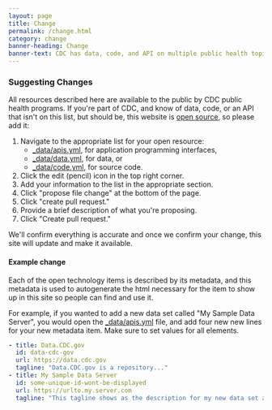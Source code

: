 ```yaml
---
layout: page
title: Change
permalink: /change.html
category: change
banner-heading: Change
banner-text: CDC has data, code, and API on multiple public health topics made available by its centers, institutes, and offices. If you don't see a resource on these lists, follow the instructions below to suggest a change that helps make CDC data, code, and API more accessible to developers.
---
```


### Suggesting Changes

All resources described here are available to the public by CDC public health programs. If you're part of CDC, and know of data, code, or an API that isn't on this list, but should be, this website is [open source](https://github.com/cdcgov/opencdc), so please add it:

1. Navigate to the appropriate list for your open resource:
   * [_data/apis.yml](https://github.com/CDCgov/opencdc/blob/master/_data/apis.yml), for application programming interfaces,
   * [_data/data.yml](https://github.com/CDCgov/opencdc/blob/master/_data/data.yml), for data, or
   * [_data/code.yml](https://github.com/CDCgov/opencdc/blob/master/_data/code.yml), for source code.
1. Click the edit (pencil) icon in the top right corner.
1. Add your information to the list in the appropriate section.
1. Click "propose file change" at the bottom of the page.
1. Click "create pull request."
1. Provide a brief description of what you're proposing.
1. Click "Create pull request."

We'll confirm everything is accurate and once we confirm  your change, this site will update and make it available.

#### Example change

Each of the open technology items is described by its metadata, and this metadata is used to autogenerate the html necessary for the item to show up in this site so people can find and use it.

For example, if you wanted to add a new data set called "My Sample Data Server", you would open the [_data/apis.yml](https://github.com/CDCgov/opencdc/blob/master/_data/apis.yml) file, and add four new new lines for your new metadata item. Make sure to set values for all elements.

```yml
- title: Data.CDC.gov
  id: data-cdc-gov
  url: https://data.cdc.gov
  tagline: "Data.CDC.gov is a repository..."
- title: My Sample Data Server
  id: some-unique-id-wont-be-displayed
  url: https://urlto.my.server.com
  tagline: "This tagline shows as the description for my new data set and will help users understand my data, so they can better use it."
```